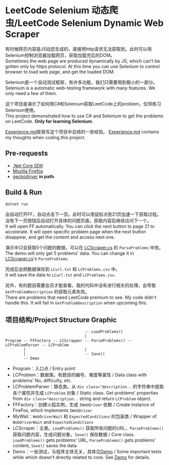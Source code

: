 # LeetCode Selenium 动态爬虫/LeetCode Selenium Dynamic Web Scraper

有时候网页内容是JS动态生成的，直接用http请求无法获取到。此时可以用Selenium控制浏览器加载网页，获取加载完后的DOM。\
Sometimes the web page are produced dynamically by JS, which can't be gotten only by https protocol. At this time you can use Selenium to control browser to load web page, and get the loaded DOM.

Selenium是一个自动测试框架，有许多功能，我们只需要用到极小的一部分。\
Selenium is a automatic web-testing framework with many features. We only need a few of them.

这个项目是演示了如何用C#和Selenium获取LeetCode上的problem，仅供练习Selenium使用。\
This project demonstrated how to use C# and Selenium to get the problems on LeetCode. **Only for learning Selenium**.

[Experience.md](./Experience.md)是我写这个项目中总结的一些经验。
[Experience.md](./Experience.md) contains my thoughts when coding this project.

## Pre-requests

* [.Net Core SDK](https://dot.net)
* [Mozilla Firefox](https://www.firefox.com/)
* [geckodriver](https://github.com/mozilla/geckodriver/releases) **in path**.

## Build & Run

`dotnet run`

会自动打开FF，自动点击下一页。此时可以用鼠标点到21页加速一下获取过程。没有下一页按钮后自动打开具体的问题页面，获取内容后继续访问下一个。\
It will open FF automatically. You can click the next button to page 21 to accelerate. It will open specific problem page when the next button disappear, and get the content and access next one.

演示中只会获取5个问题的数据，可以在 [LCScraper.cs](LCScraper.cs) 的 `ParseProblems` 中改。\
The demo will only get 5 problems' data. You can change it in [LCScraper.cs](LCScraper.cs)'s `ParseProblems`.

完成后会把数据保存到 `LCurl.txt` 和 `LCProblems.csv` 中。\
It will save the data to `LCurl.txt` and `LCProblems.csv`.

另外，有的题目需要会员才能查看，我的代码中没有进行相关的处理，会导致 `GetProblemDescription` 的获取元素失败。\
There are problems that need LeetCode premium to see. My code didn't handle this. It will fail in `GetProblemDescription` when upcoming this.

## 项目结构/Project Structure Graphic

```graph
                                   -- LoadProblems()
                                   |
Program -- FFFactory -- LCScrapper -- ParseProblems() -- LCProblemParser -- LCProblem
        |                          |
        |                          -- Save()
        -- Demo
```

* Program：入口点 / Entry point
* LCProblem：数据类。有题目的编号、难度等属性 / Data class with problems' No, difficulty, etc.
* LCProblemParser：静态类。从 `div class="description..` 的字符串中提取各个属性并生成 `LCProblem` 对象 / Static class. Get problems' properties from `div class="description..` string and return `LCProblem` object.
* FFFactory：创建火狐实例，生成 `IWebDriver` 依赖 / Create instance of FireFox, which implements `IWebDriver`
* MyWait：`WebDriverWait` 和 `ExpectedConditions` 的包装类 / Wrapper of `WebDriverWait` and `ExpectedConditions`
* LCScraper：主类。`LoadProblems()` 获取所有问题的URL，`ParseProblems()` 获取问题内容，生成问题对象，`Save()` 保存数据 / Core class. `LoadProblems()` gets problems' URL, `ParseProblems()` gets problems' content, `Save()` saves the data.
* Demo：一些测试，与程序主体无关，具体见[Demo](./Demo) / Some important tests while which doesn't directly related to core. See [Demo](./Demo) for details.

